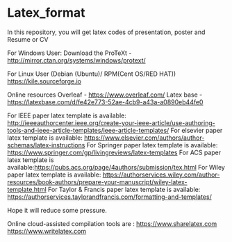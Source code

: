 # Latex_format
In this repository, you will get latex codes of  presentation, poster and Resume or CV

For Windows User:
Download the 
ProTeXt - http://mirror.ctan.org/systems/windows/protext/

For Linux User (Debian (Ubuntu)/ RPM(Cent OS/RED HAT))
https://kile.sourceforge.io

Online resources 
Overleaf - https://www.overleaf.com/
Latex base - https://latexbase.com/d/fe42e773-52ae-4cb9-a43a-a0890eb44fe0 

For IEEE paper latex template is available: http://ieeeauthorcenter.ieee.org/create-your-ieee-article/use-authoring-tools-and-ieee-article-templates/ieee-article-templates/
For elsevier paper latex template is available: https://www.elsevier.com/authors/author-schemas/latex-instructions
For Springer paper latex template is available: https://www.springer.com/gp/livingreviews/latex-templates
For ACS paper latex template is available:https://pubs.acs.org/page/4authors/submission/tex.html
For Wiley paper latex template is available: https://authorservices.wiley.com/author-resources/book-authors/prepare-your-manuscript/wiley-latex-template.html
For Taylor & Francis paper latex template is available: https://authorservices.taylorandfrancis.com/formatting-and-templates/

Hope it will reduce some pressure.

Online cloud-assisted compilation tools are : 
https://www.sharelatex.com
https://www.writelatex.com
